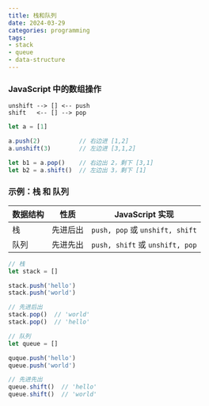 ```yaml
---
title: 栈和队列
date: 2024-03-29
categories: programming
tags: 
- stack
- queue
- data-structure
---
```


### JavaScript 中的数组操作

```
unshift --> [] <-- push
shift   <-- [] --> pop
```

```javascript
let a = [1]

a.push(2)           // 右边进 [1,2]
a.unshift(3)        // 左边进 [3,1,2]

let b1 = a.pop()    // 右边出 2，剩下 [3,1]
let b2 = a.shift()  // 左边出 3，剩下 [1]
```

### 示例：栈 和 队列

| 数据结构 | 性质 | JavaScript 实现 |
| --- | --- | --- |
| 栈 | 先进后出 | `push, pop` 或 `unshift, shift` |
| 队列 | 先进先出 | `push, shift` 或 `unshift, pop` |

```javascript
// 栈
let stack = []

stack.push('hello')
stack.push('world')

// 先进后出
stack.pop()  // 'world'
stack.pop()  // 'hello'
```

```javascript
// 队列
let queue = []

quque.push('hello')
queue.push('world')

// 先进先出
queue.shift()  // 'hello'
queue.shift()  // 'world'
```